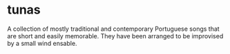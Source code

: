 # tunas

A collection of mostly traditional and contemporary Portuguese songs that are short and easily memorable. They have been arranged to be improvised by a small wind ensable.

